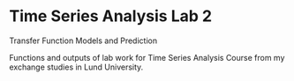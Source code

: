 # Time Series Analysis Lab 2
Transfer Function Models and Prediction

Functions and outputs of lab work for Time Series Analysis Course from my exchange studies in Lund University.
